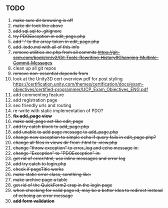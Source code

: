 ## TODO ##

1. <del>make sure dir browsing is off</del>
2. <del>make dir look like above</del>
3. <del>add sql.sql to .gitignore</del>
4. <del>try PDOException in edit_page.php</del>
5. <del>add ':' to the array token in edit_page.php</del>
6. <del>add .todo.md with all of this info</del>
7. <del>remove utilities.inc.php from all commits
	<https://git-scm.com/book/en/v2/Git-Tools-Rewriting-History#Changing-Multiple-Commit-Messages></del>
8. clean up all git repos
9. <del>remove non-essential depends from <startbootstrap></del>
10. look at the Unity3D cert overview pdf for post styling 
	<https://certification.unity.com/themes/certification/docs/exam-objectives/certified-programmer/UCP_Exam_Objectives_ENG.pdf>
11. add commenting feature
12. add registration page
13. seo friendly urls and routing
14. re-write with static implementation of PDO?
15. <del>__fix add_page view__</del>
16. <del>make add_page act like edit_page</del>
17. <del>add try catch block to add_page.php</del>
18. <del>add unable to add page message to add_page.php</del>
19. <del>change new exception to simple echo if query fails in edit_page.php?</del>
20. <del>change all files in views dir from .html to .view.php</del>
21. <del>change "throw exception" to error_log and echo message in:
22. <del>change "Exception" to "PDOException" in:
23. <del>get rid of error.html, use inline messages and error log</del>
24. <del>add try catch to login.php</del>
25. <del>check if pageTitle works</del>
26. <del>make static error class, somthing like:</del>
27. <del>make archive page a table</del>
28. <del>get rid of the QuickForm2 crap in the login page</del>
29. <del>when checking for valid page id, may be a better idea to redirect instead of echoing an error message</del>
30. <del>__add form validation__</del>
